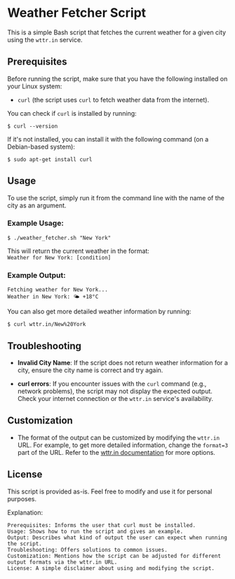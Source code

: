 

# Weather Fetcher Script

This is a simple Bash script that fetches the current weather for a given city using the `wttr.in` service.

## Prerequisites

Before running the script, make sure that you have the following installed on your Linux system:

- `curl` (the script uses `curl` to fetch weather data from the internet).
  
You can check if `curl` is installed by running:

    $ curl --version

If it's not installed, you can install it with the following command (on a Debian-based system):

    $ sudo apt-get install curl

## Usage

To use the script, simply run it from the command line with the name of the city as an argument.

### Example Usage:

    $ ./weather_fetcher.sh "New York"

This will return the current weather in the format:  
`Weather for New York: [condition]`

### Example Output:

    Fetching weather for New York...
    Weather in New York: 🌤 +18°C

You can also get more detailed weather information by running:

    $ curl wttr.in/New%20York

## Troubleshooting

- **Invalid City Name**: If the script does not return weather information for a city, ensure the city name is correct and try again.
  
- **curl errors**: If you encounter issues with the `curl` command (e.g., network problems), the script may not display the expected output. Check your internet connection or the `wttr.in` service's availability.

## Customization

- The format of the output can be customized by modifying the `wttr.in` URL. For example, to get more detailed information, change the `format=3` part of the URL. Refer to the [wttr.in documentation](https://github.com/chubin/wttr.in) for more options.

## License

This script is provided as-is. Feel free to modify and use it for personal purposes.

Explanation:

    Prerequisites: Informs the user that curl must be installed.
    Usage: Shows how to run the script and gives an example.
    Output: Describes what kind of output the user can expect when running the script.
    Troubleshooting: Offers solutions to common issues.
    Customization: Mentions how the script can be adjusted for different output formats via the wttr.in URL.
    License: A simple disclaimer about using and modifying the script.
